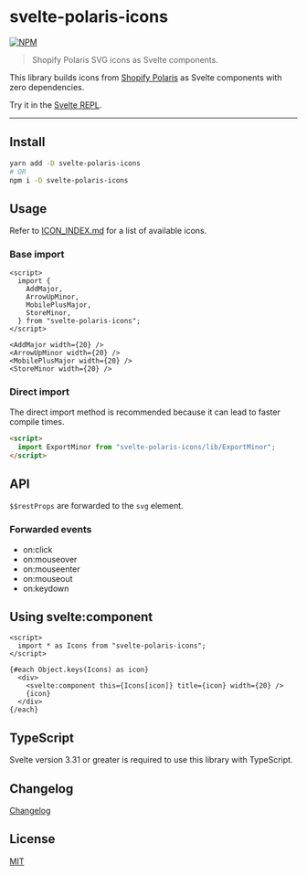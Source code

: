 # svelte-polaris-icons

[![NPM][npm]][npm-url]

> Shopify Polaris SVG icons as Svelte components.

<!-- REPO_URL -->

This library builds icons from [Shopify Polaris](https://polaris-icons.shopify.com/) as Svelte components with zero dependencies.

Try it in the [Svelte REPL](https://svelte.dev/repl/52cb5e5d624b4f2cbb60a110b76161f0).

---

<!-- TOC -->

## Install

```bash
yarn add -D svelte-polaris-icons
# OR
npm i -D svelte-polaris-icons
```

## Usage

Refer to [ICON_INDEX.md](./ICON_INDEX.md) for a list of available icons.

### Base import

```svelte
<script>
  import {
    AddMajor,
    ArrowUpMinor,
    MobilePlusMajor,
    StoreMinor,
  } from "svelte-polaris-icons";
</script>

<AddMajor width={20} />
<ArrowUpMinor width={20} />
<MobilePlusMajor width={20} />
<StoreMinor width={20} />

```

### Direct import

The direct import method is recommended because it can lead to faster compile times.

```html
<script>
  import ExportMinor from "svelte-polaris-icons/lib/ExportMinor";
</script>
```

## API

`$$restProps` are forwarded to the `svg` element.

### Forwarded events

- on:click
- on:mouseover
- on:mouseenter
- on:mouseout
- on:keydown

## Using svelte:component

```svelte
<script>
  import * as Icons from "svelte-polaris-icons";
</script>

{#each Object.keys(Icons) as icon}
  <div>
    <svelte:component this={Icons[icon]} title={icon} width={20} />
    {icon}
  </div>
{/each}

```

## TypeScript

Svelte version 3.31 or greater is required to use this library with TypeScript.

## Changelog

[Changelog](CHANGELOG.md)

## License

[MIT](LICENSE)

[npm]: https://img.shields.io/npm/v/svelte-polaris-icons.svg?color=%23ff3e00&style=for-the-badge
[npm-url]: https://npmjs.com/package/svelte-polaris-icons
